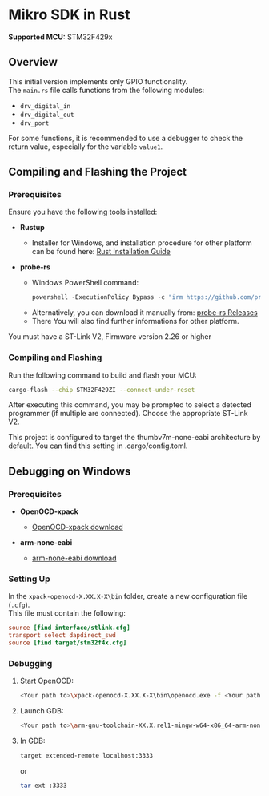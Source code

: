 # Mikro SDK in Rust

**Supported MCU:** STM32F429x  

## Overview  
This initial version implements only GPIO functionality.  
The `main.rs` file calls functions from the following modules:  

- `drv_digital_in`  
- `drv_digital_out`  
- `drv_port`  

For some functions, it is recommended to use a debugger to check the return value, especially for the variable `value1`.  

## Compiling and Flashing the Project  

### Prerequisites  
Ensure you have the following tools installed:  

- **Rustup**  
  - Installer for Windows, and installation procedure for other platform can be found here: [Rust Installation Guide](https://www.rust-lang.org/tools/install)  

- **probe-rs**  
  - Windows PowerShell command:  
    ```powershell
    powershell -ExecutionPolicy Bypass -c "irm https://github.com/probe-rs/probe-rs/releases/download/v0.27.0/probe-rs-tools-installer.ps1 | iex"
    ```
  - Alternatively, you can download it manually from: [probe-rs Releases](https://github.com/probe-rs/probe-rs/releases)
  - There You will also find further informations for other platform.

You must have a ST-Link V2, Firmware version 2.26 or higher

### Compiling and Flashing  

Run the following command to build and flash your MCU:  

```sh
cargo-flash --chip STM32F429ZI --connect-under-reset
```

After executing this command, you may be prompted to select a detected programmer (if multiple are connected). Choose the appropriate ST-Link V2.

This project is configured to target the thumbv7m-none-eabi architecture by default. You can find this setting in .cargo/config.toml.

## Debugging on Windows

### Prerequisites

- **OpenOCD-xpack**
  - [OpenOCD-xpack download](https://sourceforge.net/projects/openocd-xpack/)

- **arm-none-eabi**
  - [arm-none-eabi download](https://developer.arm.com/downloads/-/arm-gnu-toolchain-downloads)

### Setting Up  

In the `xpack-openocd-X.XX.X-X\bin` folder, create a new configuration file (`.cfg`).  
This file must contain the following:  

```cfg
source [find interface/stlink.cfg]
transport select dapdirect_swd
source [find target/stm32f4x.cfg]
```

### Debugging  

1. Start OpenOCD:  
   ```sh
   <Your path to>\xpack-openocd-X.XX.X-X\bin\openocd.exe -f <Your path to>\xpack-openocd-X.XX.X-X\bin\<Your config name>.cfg
   ```
   
2. Launch GDB:  
   ```sh
   <Your path to>\arm-gnu-toolchain-XX.X.rel1-mingw-w64-x86_64-arm-none-eabi\bin\arm-none-eabi-gdb.exe <Your path to>\<project root folder>\target\thumbv7m-none-eabi\debug\mikrosdk
   ```
3. In GDB:
    ```sh
    target extended-remote localhost:3333
    ```
    or
    ```sh
    tar ext :3333
    ```
